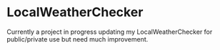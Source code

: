 # LocalWeatherChecker
Currently a project in progress updating my LocalWeatherChecker for public/private use but need much improvement.
